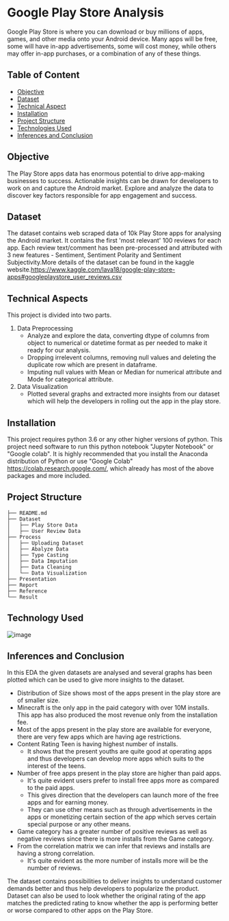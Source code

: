 # Google Play Store Analysis

Google Play Store is where you can download or buy millions of apps, games, and other media onto your Android device. Many apps will be free, some will have in-app advertisements, some will cost money, while others may offer in-app purchases, or a combination of any of these things.


## Table of Content
  * [Objective](#objective)
  * [Dataset](#dataset)
  * [Technical Aspect](#technical-aspect)
  * [Installation](#installation)
  * [Project Structure](#project-structure)
  * [Technologies Used](#technologies-used)
  * [Inferences and Conclusion](#inferences-and-conclusion)

## Objective
The Play Store apps data has enormous potential to drive app-making businesses to success. Actionable insights can be drawn for developers to work on and capture the Android market. Explore and analyze the data to discover key factors responsible for app engagement and success.

## Dataset
The dataset contains web scraped data of 10k Play Store apps for analysing the Android market. It contains the first 'most relevant' 100 reviews for each app. Each review text/comment has been pre-processed and attributed with 3 new features - Sentiment, Sentiment Polarity and Sentiment Subjectivity.More details of the dataset can be found in the kaggle website.https://www.kaggle.com/lava18/google-play-store-apps#googleplaystore_user_reviews.csv

## Technical Aspects
This project is divided into two parts.
1. Data Preprocessing
      - Analyze and explore the data, converting dtype of columns from object to numerical or datetime format as per needed to make it ready for our analysis.
      - Dropping irrelevent columns, removing null values and deleting the duplicate row which are present in dataframe.
      - Imputing null values with Mean or Median for numerical attribute and Mode for categorical attribute. 
2. Data Visualization
      - Plotted several graphs and extracted more insights from our dataset which will help the developers in rolling out the app in the play store.

## Installation
This project requires python 3.6 or any other higher versions of python.
This project need software to run this python notebook "Jupyter Notebook" or "Google colab". It is highly recommended that you install the Anaconda distribution of Python or use "Google Colab" https://colab.research.google.com/, which already has most of the above packages and more included.
 

## Project Structure
```
├── README.md
├── Dataset 
│   ├── Play Store Data
│   ├── User Review Data
├── Process 
│   ├── Uploading Dataset 
│   ├── Abalyze Data
│   ├── Type Casting
│   ├── Data Imputation
│   ├── Data Cleaning
│   └── Data Visualization
├── Presentation
├── Report
├── Reference 
└── Result
```

## Technology Used
![image](https://user-images.githubusercontent.com/112171582/194882226-134ead9a-cb1c-4762-80bc-eee7472b037f.png)

## Inferences and Conclusion
In this EDA the given datasets are analysed and several graphs has been plotted which can be used to give more insights to the dataset.

* Distribution of Size shows most of the apps present in the play store are of smaller size.
* Minecraft is the only app in the paid category with over 10M installs. This app has also produced the most revenue only from the installation fee.
* Most of the apps present in the play store are available for everyone, there are very few apps which are having age restrictions.
* Content Rating Teen is having highest number of installs.
     - It shows that the present youths are quite good at operating apps and thus developers can develop more apps which suits to the interest of the teens.
* Number of free apps present in the play store are higher than paid apps.
     - It's quite evident users prefer to install free apps more as compared to the paid apps.
     - This gives direction that the developers can launch more of the free apps and for earning money.
     - They can use other means such as through advertisements in the apps or monetizing certain section of the app which serves certain special purpose or any other means.
* Game category has a greater number of positive reviews as well as negative reviews since there is more installs from the Game category.
* From the correlation matrix we can infer that reviews and installs are having a strong correlation.
     - It's quite evident as the more number of installs more will be the number of reviews.


The dataset contains possibilities to deliver insights to understand customer demands better and thus help developers to popularize the product. Dataset can also be used to look whether the original rating of the app matches the predicted rating to know whether the app is performing better or worse compared to other apps on the Play Store.


